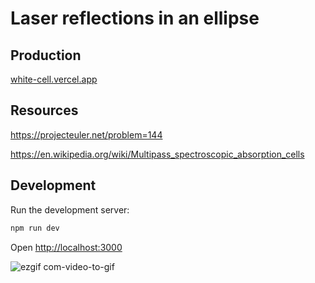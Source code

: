 # Laser reflections in an ellipse

## Production

[white-cell.vercel.app](https://white-cell.vercel.app/)

## Resources

https://projecteuler.net/problem=144

https://en.wikipedia.org/wiki/Multipass_spectroscopic_absorption_cells

## Development

Run the development server:

```bash
npm run dev
```

Open [http://localhost:3000](http://localhost:3000)


![ezgif com-video-to-gif](https://github.com/laurikjk/white-cell/assets/58427432/b061fcc7-73ff-4edb-89c2-620a0152b64b)
